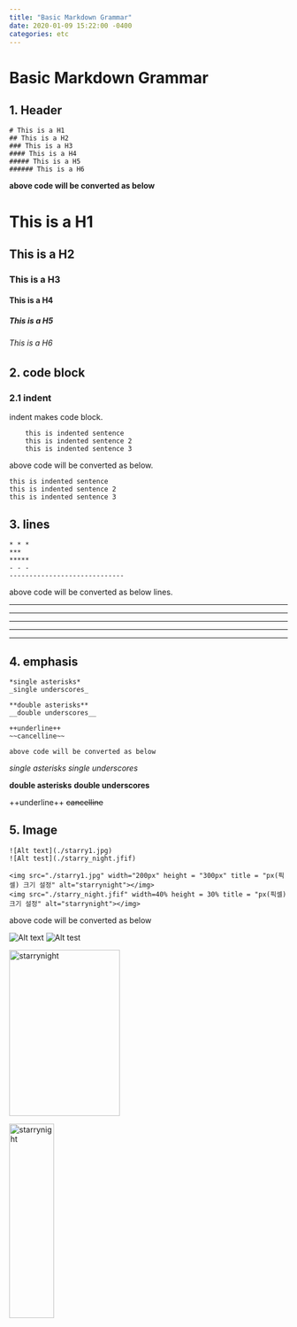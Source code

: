 ```yaml
---
title: "Basic Markdown Grammar"
date: 2020-01-09 15:22:00 -0400
categories: etc
---
```



Basic Markdown Grammar
===
## 1. Header

    # This is a H1
    ## This is a H2
    ### This is a H3
    #### This is a H4
    ##### This is a H5
    ###### This is a H6

**above code will be converted as below**


# This is a H1
## This is a H2
### This is a H3
#### This is a H4
##### This is a H5
###### This is a H6

## 2. code block
### 2.1 indent
indent makes code block.
```
    this is indented sentence
    this is indented sentence 2
    this is indented sentence 3
```
above code will be converted as below.  

    this is indented sentence
    this is indented sentence 2
    this is indented sentence 3

<!--
### 2.2 code block ver2

    ``` makes code block

``` ```


    ```
    this will be in code block 1  
    this will be in code block 2  
    this will be in code block 3  
    ```


above code will be converted as below.  

``` 
this will be in code block 1  
this will be in code block 2  
this will be in code block 3 
```
-->
## 3. lines
    * * *
    ***
    *****
    - - -
    -----------------------------

above code will be converted as below lines.

* * *
***
*****
- - -
-----------------------------

## 4. emphasis

    *single asterisks*
    _single underscores_  

    **double asterisks**
    __double underscores__  

    ++underline++
    ~~cancelline~~
    
  

```
above code will be converted as below
```

*single asterisks*
_single underscores_  

**double asterisks**
__double underscores__  

++underline++
~~cancelline~~


## 5. Image

    ![Alt text](./starry1.jpg)
    ![Alt test](./starry_night.jfif)

    <img src="./starry1.jpg" width="200px" height = "300px" title = "px(픽셀) 크기 설정" alt="starrynight"></img>
    <img src="./starry_night.jfif" width=40% height = 30% title = "px(픽셀) 크기 설정" alt="starrynight"></img>

above code will be converted as below

![Alt text](./starry1.jpg)
![Alt test](./starry_night.jfif)

<img src="./starry1.jpg" width="200px" height = "300px" title = "px(픽셀) 크기 설정" alt="starrynight"></img>


<img src="./starry_night.jfif" width=40% height = 30% title = "px(픽셀) 크기 설정" alt="starrynight"></img>